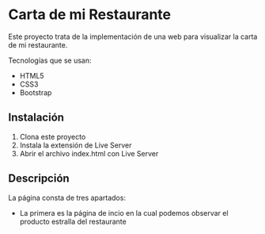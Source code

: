 # Carta de mi Restaurante

Este proyecto trata de la implementación de una web para visualizar la carta de mi restaurante.

Tecnologías que se usan:

- HTML5
- CSS3
- Bootstrap

## Instalación

1. Clona este proyecto
2. Instala la extensión de Live Server
3. Abrir el archivo index.html con Live Server

## Descripción


La página consta de tres apartados:

- La primera es la página de incio en la cual podemos observar el producto estralla del restaurante

